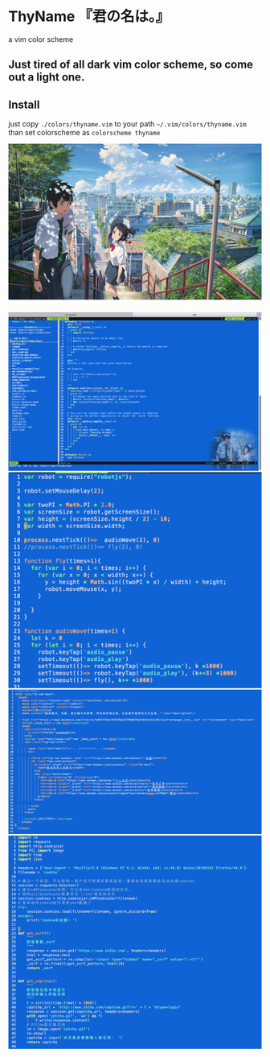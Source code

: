 # ThyName 『君の名は。』
a vim color scheme

## Just tired of all dark vim color scheme, so come out a light one.

## Install

just copy `./colors/thyname.vim` to your path `~/.vim/colors/thyname.vim`
than set colorscheme as `colorscheme thyname`


![](https://github.com/rupertqin/ThyName/blob/master/img/main_vsl02.jpg)

![](https://github.com/rupertqin/ThyName/blob/master/img/1.png)
![](https://github.com/rupertqin/ThyName/blob/master/img/2.png)
![](https://github.com/rupertqin/ThyName/blob/master/img/3.png)
![](https://github.com/rupertqin/ThyName/blob/master/img/4.png)
